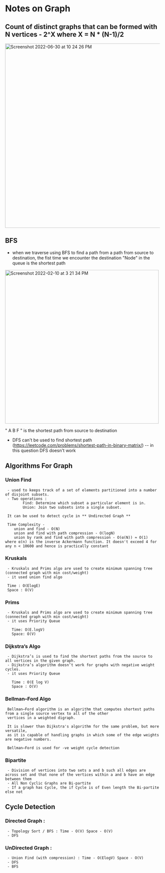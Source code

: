 # Notes on Graph

## Count of distinct graphs that can be formed with N vertices - 2^X where X = N * (N-1)/2

<img width="600" alt="Screenshot 2022-06-30 at 10 24 26 PM" src="https://user-images.githubusercontent.com/56363090/176734380-474204b0-e6f8-4104-b538-9c4224bf35e2.png">


## BFS

- when we traverse using BFS to find a path from a path from source to destination, the fist time we encounter the destination "Node" in the queue is the shortest path


<img width="500" alt="Screenshot 2022-02-10 at 3 21 34 PM" src="https://user-images.githubusercontent.com/56363090/153381975-d5d618e5-d4ad-4ba4-958c-17d0ab5d0687.png">


" A B F " is the shortest path from source to destination

- DFS can't be used to find shortest path (https://leetcode.com/problems/shortest-path-in-binary-matrix/) -- in this question DFS doesn't work

## Algorithms For Graph
   
   ### Union Find
     - used to keeps track of a set of elements partitioned into a number of disjoint subsets. 
     - Two operations : 
            Find: Determine which subset a particular element is in.
            Union: Join two subsets into a single subset. 

     It can be used to detect cycle in ** Undirected Graph **

     Time Complexity - 
        union and find - O(N)
        union and find with path compression - O(logN)
        union by rank and find with path compression - O(α(N)) ≈ O(1)  where α(n) is the inverse Ackermann function. It doesn't exceed 4 for any n < 10600 and hence is practically constant

   ### Kruskals
     - Kruskals and Prims algo are used to create minimum spanning tree (connected graph with min cost/weight)
     - it used union find algo
      
     Time : O(ElogE)
     Space : O(V)

   ### Prims
     - Kruskals and Prims algo are used to create minimum spanning tree (connected graph with min cost/weight)
     - it uses Priority Queue

       Time: O(E.logV)
       Space: O(V)

   ### Dijkstra’s Algo
     - Dijkstra’s is used to find the shortest paths from the source to all vertices in the given graph.
     - Dijkstra’s algorithm doesn’t work for graphs with negative weight cycles. 
     - it uses Priority Queue

       Time : O(E log V) 
       Space : O(V)

   ### Bellman–Ford Algo
     Bellman–Ford algorithm is an algorithm that computes shortest paths from a single source vertex to all of the other 
     vertices in a weighted digraph. 
     
     It is slower than Dijkstra's algorithm for the same problem, but more versatile, 
     as it is capable of handling graphs in which some of the edge weights are negative numbers.

     Bellman–Ford is used for -ve weight cycle detection

   ### Bipartite
     - Division of vertices into two sets a and b such all edges are across set and that none of the vertices within a and b have an edge between them
     - All Non Cyclic Graphs are Bi-partite
     - If a graph has Cycle, the if Cycle is of Even length the Bi-partite else not

## Cycle Detection
   
   ### Directed Graph :
     - Topology Sort / BFS : Time - O(V) Space - O(V)
     - DFS

   ### UnDirected Graph :

     - Union Find (with compression) : Time - O(ElogV) Space - O(V)
     - DFS 
     - BFS
    
